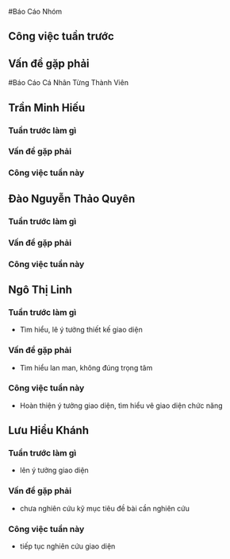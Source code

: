 ﻿#Báo Cáo Nhóm
## Công việc tuần trước
## Vấn đề gặp phải
#Báo Cáo Cá Nhân Từng Thành Viên
## Trần Minh Hiếu
### Tuần trước làm gì
### Vấn đề gặp phải
### Công việc tuần này
## Đào Nguyễn Thảo Quyên
### Tuần trước làm gì
### Vấn đề gặp phải
### Công việc tuần này
## Ngô Thị Linh
### Tuần trước làm gì
- Tìm hiểu, lê ý tưởng thiết kế giao diện 
### Vấn đề gặp phải
- Tìm hiểu lan man, không đúng trọng tâm
### Công việc tuần này
- Hoàn thiện ý tưởng giao diện, tìm hiểu vê giao diện chức năng
## Lưu Hiểu Khánh
### Tuần trước làm gì
- lên ý tưởng giao diện
### Vấn đề gặp phải
- chưa nghiên cứu kỹ mục tiêu đề bài cần nghiên cứu
### Công việc tuần này
- tiếp tục nghiên cứu giao diện
